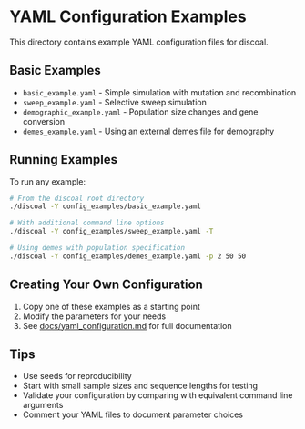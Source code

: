 # YAML Configuration Examples

This directory contains example YAML configuration files for discoal.

## Basic Examples

- `basic_example.yaml` - Simple simulation with mutation and recombination
- `sweep_example.yaml` - Selective sweep simulation
- `demographic_example.yaml` - Population size changes and gene conversion
- `demes_example.yaml` - Using an external demes file for demography

## Running Examples

To run any example:

```bash
# From the discoal root directory
./discoal -Y config_examples/basic_example.yaml

# With additional command line options
./discoal -Y config_examples/sweep_example.yaml -T

# Using demes with population specification
./discoal -Y config_examples/demes_example.yaml -p 2 50 50
```

## Creating Your Own Configuration

1. Copy one of these examples as a starting point
2. Modify the parameters for your needs
3. See [docs/yaml_configuration.md](../docs/yaml_configuration.md) for full documentation

## Tips

- Use seeds for reproducibility
- Start with small sample sizes and sequence lengths for testing
- Validate your configuration by comparing with equivalent command line arguments
- Comment your YAML files to document parameter choices